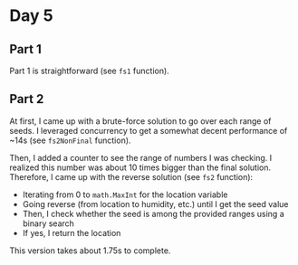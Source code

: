 # Day 5

## Part 1

Part 1 is straightforward (see `fs1` function).

## Part 2

At first, I came up with a brute-force solution to go over each range of seeds. I leveraged concurrency to get a somewhat decent performance of ~14s (see `fs2NonFinal` function).

Then, I added a counter to see the range of numbers I was checking. I realized this number was about 10 times bigger than the final solution. Therefore, I came up with the reverse solution (see `fs2` function):

- Iterating from 0 to `math.MaxInt` for the location variable
- Going reverse (from location to humidity, etc.) until I get the seed value
- Then, I check whether the seed is among the provided ranges using a binary search
- If yes, I return the location

This version takes about 1.75s to complete.